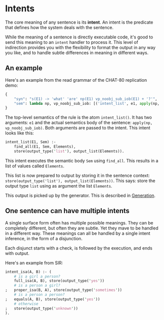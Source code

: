# Intents

The core meaning of any sentence is its **intent**. An intent is the predicate that defines how the system deals with the sentence.

While the meaning of a sentence is directly executable code, it's good to send this meaning to an `intent` handler to process it. This level of indirection provides you with the flexibility to format the output in any way you like, and to handle subtle differences in meaning in different ways.

## An example

Here's an example from the read grammar of the CHAT-80 replication demo:

~~~python
{
    "syn": "s(E1) -> 'what' 'are' np(E1) vp_noobj_sub_iob(E1) + '?'",
    "sem": lambda np, vp_noobj_sub_iob: [('intent_list', e1, apply(np, vp_noobj_sub_iob))],
}
~~~

The top-level semantics of the rule is the atom `intent_list()`. It has two arguments: `e1` and the actual semantics body of the sentence: `apply(np, vp_noobj_sub_iob)`. Both arguments are passed to the intent. This intent looks like this:

~~~pl
intent_list(E1, Sem) :-
    find_all(E1, Sem, Elements),
    store(output_type('list'), output_list(Elements)).
~~~

This intent executes the semantic body `Sem` using `find_all`. This results in a list of values called `Elements`.

This list is now prepared to output by storing it in the sentence context: `store(output_type('list'), output_list(Elements))`.
This says: store the output type `list` using as argument the list `Elements`.

This output is picked up by the generator. This is described in [Generation](output-generation).

## One sentence can have multiple intents

A single surface form often has multiple possible meanings. They can be completely different, but often they are subtle. Yet they mave to be handled in a different way. These meanings can all be handled by a single intent inference, in the form of a disjunction.

Each disjunct starts with a check, is followed by the execution, and ends with output.

Here's an example from SIR:

~~~pl
intent_isa(A, B) :- (
    # is a girl a person?
    full_isa(A, B), store(output_type('yes'))
    # is a person a girl?
;   proper_isa(B, A), store(output_type('sometimes'))
    # is a person a person?
;   equals(A, B), store(output_type('yes'))
    # otherwise
;   store(output_type('unknown'))
).
~~~
